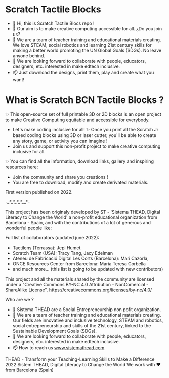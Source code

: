 # Scratch Tactile Blocks 
- 👋 Hi, this is Scratch Tactile Blocs repo !
- 👀 Our aim is to make creative computing accessible for all. ¿Do you join us?
- 🌱 We are a team of teacher training and educational materials creating. We love STEAM, social robotics and learning 21st century skills for making a better world promoting the UN Global Goals (SDGs). No leave anyone behind.
- 💞️ We are looking forward to collaborate with people, educators, designers, etc. interested in make edtech inclusive.
- 📫 Just download the designs, print them, play and create what you want!

# What is Scratch BCN Tactile Blocks ?
✨ This open-source set of full printable 3D or 2D blocks is an open project to make Creative Computing equitable and accessible for everybody.
- Let's make coding inclusive for all!
✨ Once you print all the Scratch Jr based coding blocks using 3D or laser cutter, you'll be able to create any story, game, or activity you can imagine ! 
- Join us and support this non-profit project to make creative computing inclusive for all. 

✨ You can find all the information, download links, gallery and inspiring resources here:  
* Join the community and share you creations !
* You are free to download, modify and create derivated materials.

First version published on 2022.



-*_*_*_*_*_*_*_*_*_*_*_*_*_*_*-

This project has been originaly developed by ST - 'Sistema THEAD, Digital Literacy to Change the World' a non-profit educational organization from Barcelona - Spain, and with the contributions of a lot of generous and wonderful people like:

Full list of collaborators (updated june 2022):
- Tactilens (Terrassa): Jepi Humet
- Scratch Team (USA): Tracy Tang, Jacy Edelman
- Ateneu de Fabricació Digital Les Corts (Barcelona): Mari Cazorla, 
- ONCE Resources Center from Barcelona: Maria Teresa Corbella
- and much more...
(this list is going to be updated with new contributors)

This project and all the materials shared by the community are licensed under a "Creative Commons BY-NC 4.0 Attribution - NonComercial - ShareAlike License". 
https://creativecommons.org/licenses/by-nc/4.0/


Who are we ?
- 👀 Sistema THEAD are a Social Entrepreneurship non pofit organization. 
- 🌱 We are a team of teacher training and educational materials creating. Our fields are innovative and inclusive technology, STEAM and robotics, social entrepreneurship and skills of the 21st century, linked to the Sustainable Development Goals (SDGs).
- 💞️ We are looking forward to collaborate with people, educators, designers, etc. interested in make edtech inclusive.
- 📫 How to reach us www.sistemathead.com

THEAD - Transform your Teaching-Learning Skills to Make a Difference
2022 Sistem THEAD, Digital Literacy to Change the World
We work with ❤ from Barcelona (Spain)
